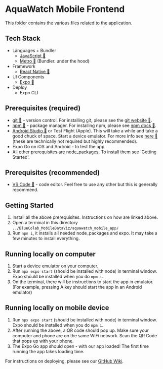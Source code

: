 # AquaWatch Mobile Frontend

This folder contains the various files related to the application.

## Tech Stack
-   Languages + Bundler
    -   [JavaScript 🔗](https://www.typescriptlang.org/)
    -   [Metro 🔗](https://metrobundler.dev/) (Bundler. under the hood)
-   Framework
    -   [React Native 🔗](https://reactnative.dev/)
-   UI Components
    -   [Expo 🔗](https://expo.dev/)
-   Deploy
    -   Expo CLI

## Prerequisites (required)
 - [git 🔗](https://git-scm.com/) - version control. For installing git, please see the [git website 🔗](https://git-scm.com/).
 - [npm 🔗](https://www.npmjs.com/) - package manager. For installing npm, please see [npm docs 🔗](https://docs.npmjs.com/downloading-and-installing-node-js-and-npm).
 - [Android Studio 🔗](https://developer.android.com/studio) or Test Flight (Apple). This will take a while and take a good chuck of space. Start a device emulator. For more info see [here 🔗](https://developer.android.com/codelabs/basic-android-kotlin-compose-emulator#2) (these are technically not required but highly recommended).
 - Expo Go on iOS and Android - to test the app
 - All other prerequisites are node_packages. To install them see 'Getting Started'.

## Prerequisites (recommended)
 - [VS Code 🔗](https://code.visualstudio.com/) - code editor. Feel free to use any other but this is generally recommend.

## Getting Started
1. Install all the above prerequisites. Instructions on how are linked above.
2. Open a terminal in this directory ``../BlueColab_MobileDataViz/aquawatch_mobile_app/``
3. Run ``npm i``, it installs all needed node_packages and expo. It may take a few minutes to install everything.

## Running locally on computer
1. Start a device emulator on your computer.
2. Run ``npx expo start`` (should be installed with node) in terminal window. Expo should be installed when you do ``npm i``.
3. On the terminal, there will be instructions to start the app in emulator. (For example, pressing A key should start the app in an Android emulator)

## Running locally on mobile device
1. Run ``npx expo start`` (should be installed with node) in terminal window. Expo should be installed when you do ``npm i``.
2. After running the above, a QR code should pop up. Make sure your computer and phone are on the same WiFi network. Scan the QR Code that pops up with your phone.
3. The Expo Go app should open - with our app loaded! The first time running the app takes loading time. 

For instructions on deploying, please see our [GitHub Wiki](https://github.com/bluecolab/BlueColab_MobileDataViz/wiki/Frontend-Deployment).
